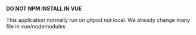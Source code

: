 **DO NOT NPM INSTALL IN VUE**

This application normally run on gitpod not local. We already change many file in vue/nodemodules